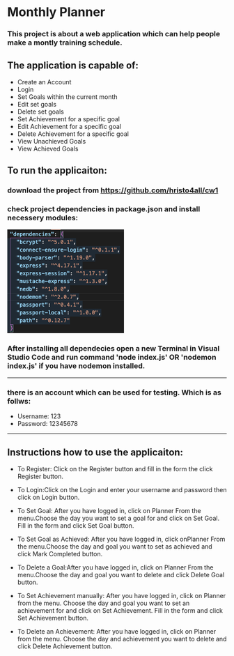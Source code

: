 # Monthly Planner #
### This project is about a web application which can help people make a montly training schedule. 
## The application is capable of:
* Create an Account
* Login
* Set Goals within the current month
* Edit set goals
* Delete set goals
* Set Achievement for a specific goal
* Edit Achievement for a specific goal
* Delete Achievement for a specific goal
* View Unachieved Goals 
* View Achieved Goals


## To run the applicaiton:
### download the project from https://github.com/hristo4all/cw1
### check project dependencies in package.json and install necessery modules:
![Alt text](./pictures/Dependencies.png?raw=true "Optional Title")

### After installing all dependecies open a new Terminal in Visual Studio Code and run command 'node index.js' OR 'nodemon index.js' if you have nodemon installed.
***
### there is an account which can be used for testing. Which is as follws:
* Username: 123
* Password: 12345678
***
## Instructions how to use the applicaiton:
* To Register: Click on the Register button and fill in the form the click Register button.

* To Login:Click on the Login and enter your username and password then click on Login button.

* To Set Goal: After you have logged in, click on Planner From the menu.Choose the day you want to set a goal for and click on Set Goal. Fill in the form and click Set Goal button.

* To Set Goal as Achieved: After you have logged in, click onPlanner From the menu.Choose the day and goal you want to set as achieved and click Mark Completed button.

* To Delete a Goal:After you have logged in, click on Planner From the menu.Choose the day and goal you want to delete and click Delete Goal button.

* To Set Achievement manually: After you have logged in, click on Planner from the menu. Choose the day and goal you want to set an achievement for and click on Set Achievement. Fill in the form and click Set Achievement button.

* To Delete an Achievement: After you have logged in, click on Planner from the menu. Choose the day and achievement you want to delete and click Delete Achievement button. 




